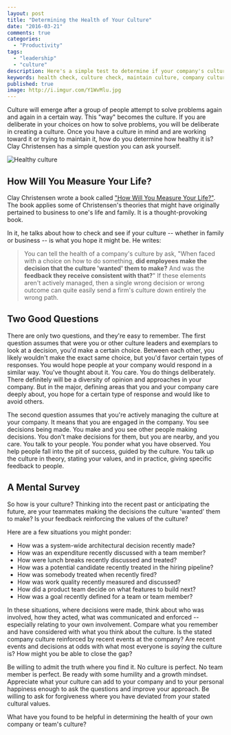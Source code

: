 ```yaml
---
layout: post
title: "Determining the Health of Your Culture"
date: "2016-03-21"
comments: true
categories:
  - "Productivity"
tags:
  - "leadership"
  - "culture"
description: Here's a simple test to determine if your company's culture is as healthy as you think it is
keywords: health check, culture check, maintain culture, company culture, clay christensen
published: true
image: http://i.imgur.com/Y1WvMlu.jpg
---
```


Culture will emerge after a group of people attempt to solve problems again and again in a certain way.  This "way" becomes the culture.  If you are deliberate in your choices on how to solve problems, you will be deliberate in creating a culture.  Once you have a culture in mind and are working toward it or trying to maintain it, how do you determine how healthy it is?  Clay Christensen has a simple question you can ask yourself.

![Healthy culture](http://i.imgur.com/Y1WvMlu.jpg)

<!--more-->

## How Will You Measure Your Life?

Clay Christensen wrote a book called ["How Will You Measure Your Life?"](http://amzn.to/1RgjFWA).  The book applies some of Christensen's theories that might have originally pertained to business to one's life and family.  It is a thought-provoking book.

In it, he talks about how to check and see if your culture -- whether in family or business -- is what you hope it might be.  He writes:

> You can tell the health of a company's culture by ask, "When faced with a choice on how to do something, **did employees make the decision that the culture 'wanted' them to make?**  And was the **feedback they receive consistent with that?**"  If these elements aren't actively managed, then a single wrong decision or wrong outcome can quite easily send a firm's culture down entirely the wrong path.

## Two Good Questions

There are only two questions, and they're easy to remember.  The first question assumes that were you or other culture leaders and exemplars to look at a decision, you'd make a certain choice.  Between each other, you likely wouldn't make the exact same choice, but you'd favor certain types of responses.  You would hope people at your company would respond in a similar way.  You've thought about it.  You care.  You do things deliberately.  There definitely will be a diversity of opinion and approaches in your company.  But in the major, defining areas that you and your company care deeply about, you hope for a certain type of response and would like to avoid others.

The second question assumes that you're actively managing the culture at your company.  It means that you are engaged in the company.  You see decisions being made.  You make and you see other people making decisions.  You don't make decisions for them, but you are nearby, and you care.  You talk to your people.  You ponder what you have observed.  You help people fall into the pit of success, guided by the culture.  You talk up the culture in theory, stating your values, and in practice, giving specific feedback to people.

## A Mental Survey

So how is your culture?  Thinking into the recent past or anticipating the future, are your teammates making the decisions the culture 'wanted' them to make?  Is your feedback reinforcing the values of the culture?

Here are a few situations you might ponder:

- How was a system-wide architectural decision recently made?
- How was an expenditure recently discussed with a team member?
- How were lunch breaks recently discussed and treated?
- How was a potential candidate recently treated in the hiring pipeline?
- How was somebody treated when recently fired?
- How was work quality recently measured and discussed?
- How did a product team decide on what features to build next?
- How was a goal recently defined for a team or team member?

In these situations, where decisions were made, think about who was involved, how they acted, what was communicated and enforced -- especially relating to your own involvement.  Compare what you remember and have considered with what you think about the culture.  Is the stated company culture reinforced by recent events at the company?  Are recent events and decisions at odds with what most everyone is _saying_ the culture is?  How might you be able to close the gap?

Be willing to admit the truth where you find it.  No culture is perfect.  No team member is perfect.  Be ready with some humility and a growth mindset.  Appreciate what your culture can add to your company and to your personal happiness enough to ask the questions and improve your approach.  Be willing to ask for forgiveness where you have deviated from your stated cultural values.

What have you found to be helpful in determining the health of your own company or team's culture?
